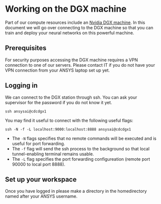 # Working on the DGX machine

Part of our compute resources include an [Nvidia DGX machine](https://www.nvidia.com/en-us/data-center/dgx-station/). In this 
document we will go over connecting to the DGX machine so that you can train and deploy your neural networks on this 
powerful machine.

## Prerequisites
For security purposes accessing the DGX machine requires a VPN connection to one of our servers. Please contact IT if you
do not have your VPN connection from your ANSYS laptop set up yet. 

## Logging in
We can connect to the DGX station through ssh. You can ask your supervisor for the password if you do not know it yet.
```
ssh ansysai@cdcdgx1
```

You may find it useful to connect with the following useful flags:
```
ssh -N -f -L localhost:9000:localhost:8888 ansysai@cdcdgx1
```
* The `-N` flags specifies that no remote commands will be executed and is useful for port forwarding.
* The `-f` flag will send the ssh process to the background so that local tunnel-enabling terminal remains usable.
* The `-L` flag specifies the port forwarding configureation (remote port 90000 to local port 8888). 

## Set up your workspace
Once you have logged in please make a directory in the homedirectory named after your ANSYS username. 
